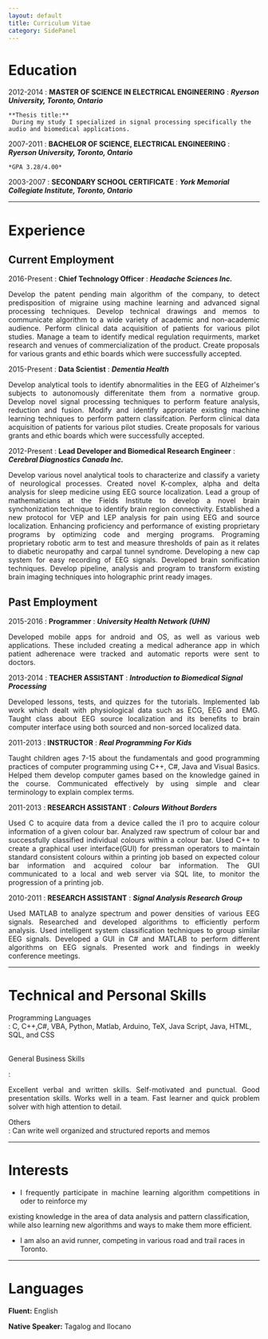 ```yaml
---
layout: default
title: Curriculum Vitae
category: SidePanel
---
```


Education
============

2012-2014 
:   **MASTER OF SCIENCE IN ELECTRICAL ENGINEERING** 
:   **_Ryerson University, Toronto, Ontario_**

    **Thesis title:**
     During my study I specialized in signal processing specifically the audio and biomedical applications.


2007-2011
:   **BACHELOR OF SCIENCE, ELECTRICAL ENGINEERING** 
:   **_Ryerson University, Toronto, Ontario_**

    *GPA 3.28/4.00*

2003-2007
:   **SECONDARY SCHOOL CERTIFICATE** 
:   **_York Memorial Collegiate Institute, Toronto, Ontario_**


***

Experience
============

Current Employment
----------

2016-Present 
:   **Chief Technology Officer** 
:   **_Headache Sciences Inc._**
    <p align="justify">
    Develop the patent pending main algorithm of the company, to detect predisposition of migraine using
    machine learning and advanced signal processing techniques. Develop technical drawings and memos to
    communicate algorithm to a wide variety of academic and non-academic audience. Perform clinical data
    acquisition of patients for various pilot studies. Manage a team to identify medical regulation requirments,
    market research and venues of commercialization of the product. Create proposals for various grants and
    ethic boards which were successfully accepted.
    </p>


2015-Present 
:   **Data Scientist** 
:   **_Dementia Health_**
    <p align="justify">
    Develop analytical tools to identify abnormalities in the EEG of Alzheimer's subjects to autonomously
    differenitate them from a normative group. Develop novel signal processing techniques to perform feature
    analysis, reduction and fusion. Modify and identify approriate existing machine learning techniques to
    perform pattern classifcation. Perform clinical data acquisition of patients for various pilot studies. Create
    proposals for various grants and ethic boards which were successfully accepted.
    </p>

2012-Present 
:   **Lead Developer and Biomedical Research Engineer** 
:   **_Cerebral Diagnostics Canada Inc._**
    <p align="justify">
    Develop various novel analytical tools to characterize and classify a variety of neurological processes.
    Created novel K-complex, alpha and delta analysis for sleep medicine using EEG source localization. Lead
    a group of mathematicians at the Fields Institute to develop a novel brain synchonization technique to
    identify brain region connectivity. Established a new protocol for VEP and LEP analysis for pain using
    EEG and source localization. Enhancing proficiency and performance of existing proprietary programs
    by optimizing code and merging programs. Programing proprietary robotic arm to test and measure
    thresholds of pain as it relates to diabetic neuropathy and carpal tunnel syndrome. Developing a new cap
    system for easy recording of EEG signals. Developed brain sonification techniques. Develop pipeline,
    analysis and program to transform existing brain imaging techniques into holographic print ready images.</p>
    

Past Employment  
----------

2015-2016
:   **Programmer** 
:   **_University Health Network (UHN)_**
    <p align="justify">
    Developed mobile apps for android and OS, as well as various web applications. These included creating a
    medical adherance app in which patient adherenace were tracked and automatic reports were sent to doctors.
    </p>

2013-2014
:   **TEACHER ASSISTANT** 
:   **_Introduction to Biomedical Signal Processing_**
    <p align="justify">
    Developed lessons, tests, and quizzes for the tutorials. Implemented lab work which dealt with physiological data such as ECG, EEG and EMG. Taught class about EEG source localization and its benefits to brain computer interface using both sourced and non-sorced localized data.
    </p>

2011-2013
:   **INSTRUCTOR** 
:   **_Real Programming For Kids_**
    <p align="justify">
    Taught children ages 7-15 about the fundamentals and good programming practices of computer
    programming using C++, C#, Java and Visual Basics. Helped them develop computer games based on
    the knowledge gained in the course. Communicated effectively by using simple and clear terminology to
    explain complex terms.
    </p>

2011-2013
:   **RESEARCH ASSISTANT** 
:   **_Colours Without Borders_**
    <p align="justify">
    Used C to acquire data from a device called the i1 pro to acquire colour information of a given colour
    bar. Analyzed raw spectrum of colour bar and successfully classified individual colours within a colour
    bar. Used C++ to create a graphical user interface(GUI) for pressman operators to maintain standard
    consistent colours within a printing job based on expected colour bar information and acquired colour bar
    information. The GUI communicated to a local and web server via SQL lite, to monitor the progression of
    a printing job.
    </p>

2010-2011
:   **RESEARCH ASSISTANT** 
:   **_Signal Analysis Research Group_**
    <p align="justify">
    Used MATLAB to analyze spectrum and power densities of various EEG signals. Researched and developed
    algorithms to efficiently perform analysis. Used intelligent system classification techniques to group similar
    EEG signals. Developed a GUI in C# and MATLAB to perform different algorithms on EEG signals.
    Presented work and findings in weekly conference meetings.
    </p>

***


Technical and Personal Skills
============

Programming Languages    
:   C, C++,C#, VBA, Python, Matlab, Arduino, TeX, Java Script, Java, HTML, SQL, and CSS  
<br/>

General Business Skills   

:   <p align="justify">Excellent verbal and written skills. Self-motivated and punctual. Good presentation skills. Works well in a team. Fast learner and quick problem solver with high attention to detail. </p>   

Others  
:   Can write well organized and structured reports and memos
<br/>

 

***


Interests 
============

* <p align="justify">I frequently participate in machine learning algorithm competitions in oder to reinforce my
existing knowledge in the area of data analysis and pattern classification, while also learning new
algorithms and ways to make them more efficient.</p>

* I am also an avid runner, competing in various road and trail races in Toronto.

***


Languages
============
**Fluent:** English


**Native Speaker:** Tagalog and Ilocano